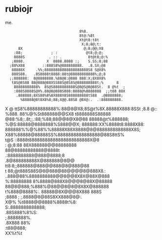 # rubiojr

me.

                                      8%8.                  
                                      8t@:%8t               
                                      Xt@t8:t8t             
                                       X;8;8@;t:            
          8X                            @;8;@@;X8           
        :88;             ; :             @t8;@;@;           
        8888S           . :: .            8t@t8;@:%         
       ;8888.          X  8888.8888 :;    S.SS;8;88         
      ;88%X88        ::888S8%@888888888.  .8.SX;@8          
       88888X     .%%;88888888888888888888S8 S@X8%          
       888S88.   .8S8888t8888:88t@88888888888%;@;8          
      ;;888888:  8@8888888.%88@8:@888 888:X;8X8X8%          
       t8S@8S88 88@888@88XSS88S@8S8S@888888888t;%      8    
        88888888888%  8S@S8888888888S@8@S@8@88St.  8 @%t  ; 
        :888S8888S@X%.88@8@888S888:8888@%8888888  ;;t88 88X 
         .888888;8XS88%8%8X888X8S888888888tS88  .@8888888;  
           %88888@8t8X8%8;88;X@@.88S8 @8X@:.  .:888888888.  
   X   @    ttS8%88888888888%:88@8@X8;8S@t%8X.88888X888:8SSt
   ;8.8 @::     %888. 88%@%St888888@@SX8 t8888888S88888     
    @88:%8;:.8t;;.:88;%88;88@@8@X8@88  88888@t%888888;      
 %@S:88888@8888888%S888@@X; 888888:XX%8888t8:8888X88:       
    888888%%@%88%%88888X88X8888@8@8888888888888X8S;         
    X88%88888@88888SS%8888888888888888@88S8ttS%             
   t@S  ::8888t88888888888888888888888X@8                   
            : @;8:88   88X888888@@88888888                  
                      88@88888888888@8888t                  
                   .:8888888888@888@8888;8                  
                 .8@888888888X@888888@8@@                   
          tt8:8;;888888@888@@888@8@888@88                   
      t 88;@t888S88S@8@888@88@@@@8@888X8.:                  
     ..888@88%8888888888@@8@@8X8X@88X@888                   
    %:88888888 8%8888@888X8@@@8@88X@88888                   
      88@8@888;%888%@88@@8@8@8X8X@888888                    
     t%888@8888%:. 88888@8X@@@8X888 888S                    
        ;8888 ;    ;.8888@8@88S8XX888@8@:.                  
          X@%         %t8888@@8888%8888t%8:                 
                          S:.8888888888888;                 
                                .88S888%8%S:                
                                  ;.8888888%.               
                                   .8X888 88%               
                                    :t88@888;               
                                     XX%t%t                 
